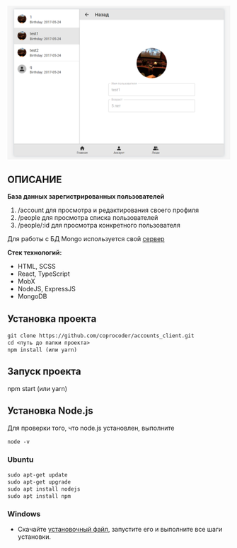 ![Alt text](/public/static/images/Screenshot.png "Screenshot")

## ОПИСАНИЕ

**База данных зарегистрированных пользователей**

1. /account для просмотра и редактирования своего профиля
2. /people для просмотра списка пользователей
3. /people/:id для просмотра конкретного пользователя

Для работы с БД Mongo используется свой [сервер](https://github.com/coprocoder/accounts_server)

**Стек технологий:**

<ul>
	<li>HTML, SCSS</li>
	<li>React, TypeScript</li>
	<li>MobX</li>
	<li>NodeJS, ExpressJS</li>
	<li>MongoDB</li>
 </ul>

## Установка проекта

```
git clone https://github.com/coprocoder/accounts_client.git
cd <путь до папки проекта>
npm install (или yarn)
```

## Запуск проекта

npm start (или yarn)

## Установка Node.js

Для проверки того, что node.js установлен, выполните

```
node -v
```

### Ubuntu

```
sudo apt-get update
sudo apt-get upgrade
sudo apt install nodejs
sudo apt install npm
```

### Windows

- Скачайте [установочный файл](https://nodejs.org), запустите его и выполните все шаги установки.
